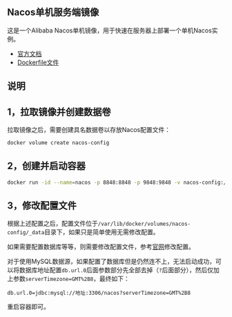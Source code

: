 ## Nacos单机服务端镜像

这是一个Alibaba Nacos单机镜像，用于快速在服务器上部署一个单机Nacos实例。

- [官方文档](https://nacos.io/zh-cn/docs/what-is-nacos.html)
- [Dockerfile文件](https://github.com/swsk33/dockerfiles-repo/blob/master/nacos-standalone/Dockerfile)

## 说明

## 1，拉取镜像并创建数据卷

拉取镜像之后，需要创建具名数据卷以存放Nacos配置文件：

```bash
docker volume create nacos-config
```

## 2，创建并启动容器

```bash
docker run -id --name=nacos -p 8848:8848 -p 9848:9848 -v nacos-config:/nacos/conf swsk33/nacos-standalone
```

## 3，修改配置文件

根据上述配置之后，配置文件位于`/var/lib/docker/volumes/nacos-config/_data`目录下，如果只是简单使用无需修改配置。

如果需要配置数据库等等，则需要修改配置文件，参考[官网](https://nacos.io/zh-cn/docs/deployment.html)修改配置。

对于使用MySQL数据源，如果配置了数据库但是仍然连不上，无法启动成功，可以将数据库地址配置`db.url.0`后面参数部分先全部去掉（`?`后面部分），然后仅加上参数`serverTimezone=GMT%2B8`，最终如下：

```properties
db.url.0=jdbc:mysql://地址:3306/nacos?serverTimezone=GMT%2B8
```

重启容器即可。